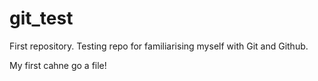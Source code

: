 # git_test
First repository.
Testing repo for familiarising myself with Git and Github.

My first cahne go a file!
